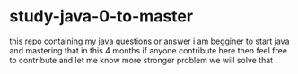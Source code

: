 # study-java-0-to-master
this repo containing my java questions or answer i am begginer to start java and mastering that in this 4 months if anyone contribute here then feel free to contribute and let me know more stronger problem we will solve that .

